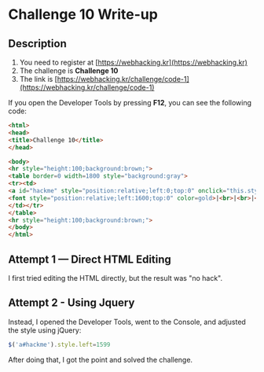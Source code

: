 # Challenge 10 Write-up

## Description

1. You need to register at [https://webhacking.kr](https://webhacking.kr)  
2. The challenge is **Challenge 10**  
3. The link is [https://webhacking.kr/challenge/code-1](https://webhacking.kr/challenge/code-1)  

If you open the Developer Tools by pressing **F12**, you can see the following code:

```html
<html>
<head>
<title>Challenge 10</title>
</head>

<body>
<hr style="height:100;background:brown;">
<table border=0 width=1800 style="background:gray">
<tr><td>
<a id="hackme" style="position:relative;left:0;top:0" onclick="this.style.left=parseInt(this.style.left,10)+1+'px';if(this.style.left=='1600px')this.href='?go='+this.style.left" onmouseover="this.innerHTML='yOu'" onmouseout="this.innerHTML='O'">O</a><br>
<font style="position:relative;left:1600;top:0" color=gold>|<br>|<br>|<br>|<br>Goal</font>
</td></tr>
</table>
<hr style="height:100;background:brown;">
</body>
</html>
```

## Attempt 1 — Direct HTML Editing
I first tried editing the HTML directly, but the result was "no hack".


## Attempt 2 - Using Jquery
Instead, I opened the Developer Tools, went to the Console, and adjusted the style using jQuery:

```javascript
$('a#hackme').style.left=1599
```

After doing that, I got the point and solved the challenge.